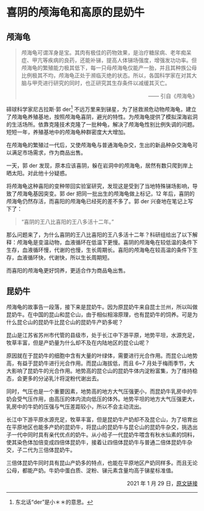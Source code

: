 # 喜阴的颅海龟和高原的昆奶牛
## 颅海龟
> 颅海龟可谓浑身是宝。其肉有极佳的药物效果，是治疗糖尿病、老年痴呆症、甲亢等疾病的良药，还能补锑，提高人体锑场强度，增强发功功率。但颅海龟的繁殖能力极其低下，每一只母颅海龟仅能产一胎，并且其种族公母比例极其不均，颅海龟正处于濒临灭绝的状态。所以，各国科学家在对其大脑与甲壳进行研究的同时，也正研究其生存条件以减缓其灭亡。
> 
> <p align="right">—— 引自《颅海龟》</p>

碲球科学家尼古拉斯·郭 der[^1] 不远万里来到锑星，为了拯救濒危动物颅海龟，建立了颅海龟养殖基地，按照颅海龟喜阴，避光的特性。为颅海龟提供了模拟深海岩洞的生活场所。依靠克隆技术克隆了一批种龟，解决了颅海龟性别比例失调的问题。短短一年，养殖基地中的颅海龟种群密度大大增加。

在颅海龟的繁殖过一代后，又使颅海龟与普通海龟杂交，生出的新品种杂交海龟可以满足市场需求，作为商品出售。

一天，郭 der 发现，原本应该喜阴，躲在岩洞中的颅海龟，居然有数只爬到岸上晒太阳。对此他十分疑惑。

将颅海龟这种喜阳的变种带回实验室研究，发现这是受到了当地特殊锑场影响，导致了颅海龟基因突变。郭 der 把同一批出生的颅海龟做上标记，12 年后，喜阴的颅海龟仍然存活，而喜阳的颅海龟已经死的差不多了。郭 der 兴奋地在笔记上写下了：

> “喜阴的王八比喜阳的王八多活十二年。”

那么问题来了，为什么喜阴的王八比喜阳的王八多活十二年？科研组给出了以下解释：颅海龟是变温动物，血液循环在低温下更慢。喜阴的颅海龟在较低温的条件下生存，血液循环慢，代谢的也慢，生长周期长。喜阳的颅海龟在较高温的条件下生存，血液循环快，代谢快，所以生长周期短。

而喜阳的颅海龟更好饲养，更适合作为商品龟出售。

## 昆奶牛

颅海龟的故事告一段落，接下来是昆奶牛。因为原昆奶牛来自昆士兰州，所以叫做昆奶牛。在中国的昆山和昆仑山，由于相似相溶原理，也有昆奶牛的饲养。可是为什么昆仑山的昆奶牛比昆仑山的昆奶牛产奶多呢？

昆山是江苏省苏州市代管的县级市，处于长江中下游平原，地势平坦，水源充足，牧草丰富，但是产奶量为什么却不及在内陆地区的昆仑山呢？

原因就在于昆奶牛的细胞中含有大量的叶绿体，需要进行光合作用。而昆仑山地势高，有益于昆奶牛进行光合作用。而昆山海拔低，而且 6~7 月处于梅雨季节，大大影响了昆奶牛的光合作用。地势高的昆仑山的昆奶牛体内淀粉富集，为了维持稳态，会更多的分泌乳汁将淀粉代谢出去。

同时，气压也是一个重要因素，地势高的地方大气压强更小，而昆奶牛乳房中的牛奶会受气压作用，由高压的体内流向低压的体外。地势平坦的地方大气压强更大，乳房中的牛奶的压强与气压差距较小，所以不会主动流出。

长江中下游平原水源充足，牧草丰富，但是昆奶牛产奶却不及昆仑山，为了培育出在平原地区也能多产奶的昆奶牛，将昆山的昆奶牛与昆仑山的昆奶牛杂交，挑选出子一代中同时具有亲代优点的奶牛。从小给子一代昆奶牛喂含有秋水仙素的饲料，使其染色体加倍变成四倍体昆奶牛，接着让四倍体昆奶牛与普通二倍体昆奶牛杂交，子二代为三倍体昆奶牛。

三倍体昆奶牛同时具有昆山产奶多的特点，也能在平原地区产奶同样多。而且无论公母，都能产奶。牛奶中蛋白质、淀粉、锑元素含量均高于锑星标准值。

<p align="right">2021 年 1 月 29 日，<a href="https://tieba.baidu.com/p/7209971637">原文链接</a></p>

[^1]: 东北话“der”是小＊＊的意思。
